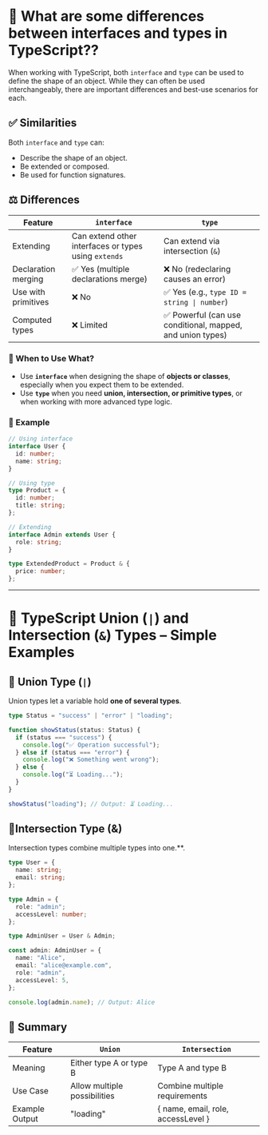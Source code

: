 
# 📘 What are some differences between interfaces and types in TypeScript??

When working with TypeScript, both `interface` and `type` can be used to define the shape of an object. While they can often be used interchangeably, there are important differences and best-use scenarios for each.

## ✅ Similarities
Both `interface` and `type` can:
- Describe the shape of an object.
- Be extended or composed.
- Be used for function signatures.

## ⚖️ Differences

| Feature | `interface` | `type` |
|--------|-------------|--------|
| Extending | Can extend other interfaces or types using `extends` | Can extend via intersection (`&`) |
| Declaration merging | ✅ Yes (multiple declarations merge) | ❌ No (redeclaring causes an error) |
| Use with primitives | ❌ No | ✅ Yes (e.g., `type ID = string \| number`) |
| Computed types | ❌ Limited | ✅ Powerful (can use conditional, mapped, and union types) |

### 🧠 When to Use What?

- Use **`interface`** when designing the shape of **objects or classes**, especially when you expect them to be extended.
- Use **`type`** when you need **union, intersection, or primitive types**, or when working with more advanced type logic.

### 🧪 Example

```ts
// Using interface
interface User {
  id: number;
  name: string;
}

// Using type
type Product = {
  id: number;
  title: string;
};

// Extending
interface Admin extends User {
  role: string;
}

type ExtendedProduct = Product & {
  price: number;
};
```

<hr />

# 🧩 TypeScript Union (`|`) and Intersection (`&`) Types – Simple Examples

## 🔹 Union Type (`|`)
Union types let a variable hold **one of several types**.

```ts
type Status = "success" | "error" | "loading";

function showStatus(status: Status) {
  if (status === "success") {
    console.log("✅ Operation successful");
  } else if (status === "error") {
    console.log("❌ Something went wrong");
  } else {
    console.log("⏳ Loading...");
  }
}

showStatus("loading"); // Output: ⏳ Loading...
```

## 🔹Intersection Type (&)
Intersection types combine multiple types into one.**.

```ts
type User = {
  name: string;
  email: string;
};

type Admin = {
  role: "admin";
  accessLevel: number;
};

type AdminUser = User & Admin;

const admin: AdminUser = {
  name: "Alice",
  email: "alice@example.com",
  role: "admin",
  accessLevel: 5,
};

console.log(admin.name); // Output: Alice
```
## 🔄 Summary
| Feature | `Union` | `Intersection` |
|--------|-------------|--------|
| Meaning | Either type A or type B | Type A and type B |
| Use Case | Allow multiple possibilities | Combine multiple requirements |
| Example Output | "loading" | { name, email, role, accessLevel } |